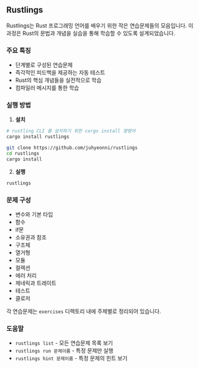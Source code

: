 ## Rustlings

Rustlings는 Rust 프로그래밍 언어를 배우기 위한 작은 연습문제들의 모음입니다. 이 과정은 Rust의 문법과 개념을 실습을 통해 학습할 수 있도록 설계되었습니다.

### 주요 특징

- 단계별로 구성된 연습문제
- 즉각적인 피드백을 제공하는 자동 테스트
- Rust의 핵심 개념들을 실전적으로 학습
- 컴파일러 메시지를 통한 학습

### 실행 방법

1. **설치**

```bash
# rustling CLI 를 설치하기 위한 cargo install 명령어
cargo install rustlings
```

```bash
git clone https://github.com/juhyeonni/rustlings
cd rustlings
cargo install
```

2. **실행**

```bash
rustlings
```

### 문제 구성

- 변수와 기본 타입
- 함수
- if문
- 소유권과 참조
- 구조체
- 열거형
- 모듈
- 컬렉션
- 에러 처리
- 제네릭과 트레이트
- 테스트
- 클로저

각 연습문제는 `exercises` 디렉토리 내에 주제별로 정리되어 있습니다.

### 도움말

- `rustlings list` - 모든 연습문제 목록 보기
- `rustlings run 문제이름` - 특정 문제만 실행
- `rustlings hint 문제이름` - 특정 문제의 힌트 보기
